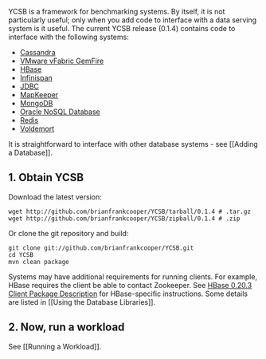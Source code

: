 YCSB is a framework for benchmarking systems. By itself, it is not particularly useful; only when you add code to interface with a data serving system is it useful. The current YCSB release (0.1.4) contains code to interface with the following systems:

- [Cassandra](http://cassandra.apache.org/)
- [VMware vFabric GemFire](http://www.vmware.com/products/application-platform/vfabric-gemfire/overview.html)
- [HBase](http://hbase.apache.org/)
- [Infinispan](http://www.jboss.org/infinispan)
- [JDBC](http://www.oracle.com/technetwork/java/javase/jdbc/index.html)
- [MapKeeper](https://github.com/m1ch1/mapkeeper)
- [MongoDB](http://www.mongodb.org/)
- [Oracle NoSQL Database](http://www.oracle.com/technetwork/database/nosqldb/overview/index.html)
- [Redis](http://redis.io/)
- [Voldemort](http://project-voldemort.com/)

It is straightforward to interface with other database systems - see [[Adding a Database]].

## 1. Obtain YCSB

Download the latest version:

    wget http://github.com/brianfrankcooper/YCSB/tarball/0.1.4 # .tar.gz
    wget http://github.com/brianfrankcooper/YCSB/zipball/0.1.4 # .zip

Or clone the git repository and build:

    git clone git://github.com/brianfrankcooper/YCSB.git
    cd YCSB
    mvn clean package

Systems may have additional requirements for running clients.  For example, HBase requires the client be able to contact Zookeeper.  See <A HREF="http://hadoop.apache.org/hbase/docs/r0.20.3/api/org/apache/hadoop/hbase/client/package-summary.html#package_description">HBase 0.20.3 Client Package Description</A> for HBase-specific instructions. Some details are listed in [[Using the Database Libraries]].

## 2. Now, run a workload

See [[Running a Workload]].